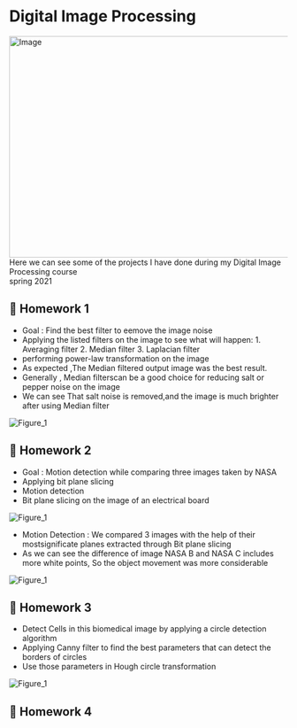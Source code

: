 # Digital Image Processing
<img align="left" alt="Image" src="https://images.unsplash.com/photo-1526374965328-7f61d4dc18c5?ixid=MnwxMjA3fDB8MHxwaG90by1wYWdlfHx8fGVufDB8fHx8&ixlib=rb-1.2.1&auto=format&fit=crop&w=870&q=80" width="1000" height="400" />

Here we can see some of the projects I have done during my Digital Image Processing course <br /> spring 2021

## 🔖 Homework 1 
- Goal : Find the best filter to eemove the image noise 
- Applying the listed filters on the image to see what will happen: 
       1. Averaging filter
       2. Median filter
       3. Laplacian filter
- performing power-law transformation on the image
- As expected ,The Median filtered output image was the best result.
- Generally , Median filterscan be a good choice for reducing salt or pepper noise on the image
- We can see That salt noise is removed,and the image is much brighter after using Median filter

![Figure_1](https://user-images.githubusercontent.com/88426435/137598918-c16b2a50-b8be-4e08-92c9-49d6df3acf1a.png)

## 🔖 Homework 2
- Goal : Motion detection while comparing three images taken by NASA
- Applying bit plane slicing
- Motion detection
- Bit plane slicing on the image of an electrical board

![Figure_1](https://user-images.githubusercontent.com/88426435/137601504-946d66dd-d9ca-4b55-9721-adbd1a2406ae.png)

- Motion Detection : We compared 3 images with the help of their mostsignificate planes extracted through Bit plane slicing 
- As we can see the difference of image NASA B and NASA C includes more white points, So the object movement was more considerable 

![Figure_1](https://user-images.githubusercontent.com/88426435/137601630-1986f440-2a9f-43c2-8654-723d86adb999.png)

## 🔖 Homework 3
- Detect Cells in this biomedical image by applying a circle detection algorithm
- Applying Canny filter to find the best parameters that can detect the borders of circles
- Use those parameters in Hough circle transformation

![Figure_1](https://user-images.githubusercontent.com/88426435/137601796-24f09b47-7332-44df-8b42-f9bf4fa11115.png)


## 🔖 Homework 4
